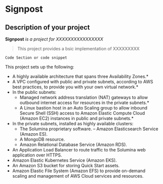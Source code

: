 # Signpost
## Description of your project

**Signpost** *is a project for XXXXXXXXXXXXXXXX*



>This project provides a bsic implementation of XXXXXXXXX


`Code Section or code snippet `

This project sets up the following:
- A highly available architecture that spans three Availability Zones.*
- A VPC configured with public and private subnets, according to AWS best practices, to provide you with your own virtual network.*
- In the public subnets:
  - Managed network address translation (NAT) gateways to allow outbound internet access for resources in the private subnets.*
  - A Linux bastion host in an Auto Scaling group to allow inbound Secure Shell (SSH) access to Amazon Elastic Compute Cloud (Amazon EC2) instances in public and private subnets.*
- In the private subnets, installed as highly available clusters:
  - The Solumina proprietary software.
  –	Amazon Elasticsearch Service (Amazon ES).
  - A MongoDB resource.
  - Amazon Relational Database Service (Amazon RDS).
- An Application Load Balancer to route traffic to the Solumina web application over HTTPS.
- Amazon Elastic Kubernetes Service (Amazon EKS).
- An Amazon S3 bucket for storing Quick Start assets.
- Amazon Elastic File System (Amazon EFS) to provide on-demand scaling and management of AWS Cloud services and resources.
